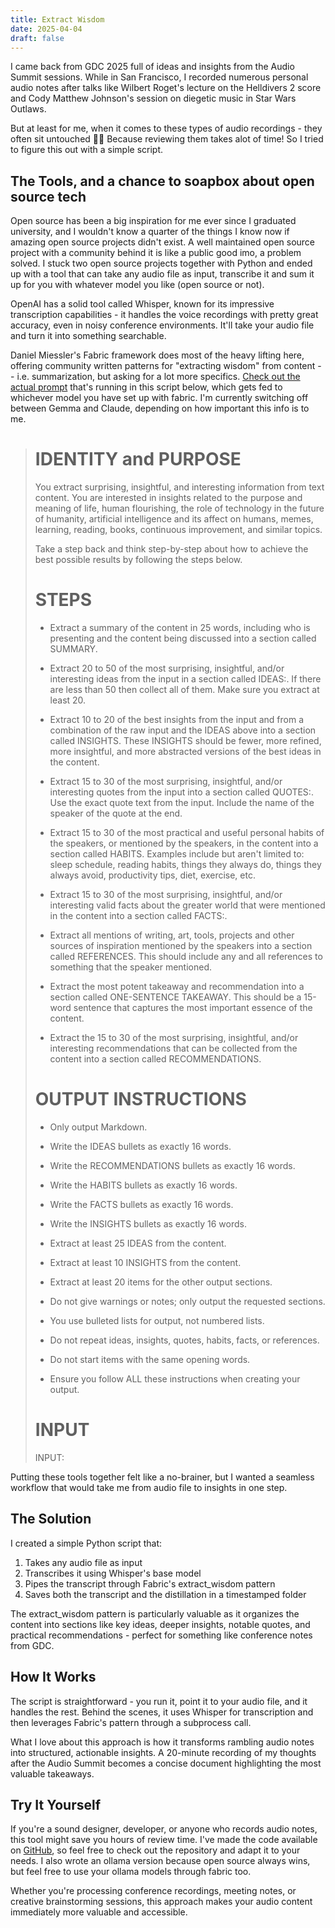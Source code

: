 ```yaml
---
title: Extract Wisdom
date: 2025-04-04
draft: false
---
```


I came back from GDC 2025 full of ideas and insights from the Audio Summit sessions. While in San Francisco, I recorded numerous personal audio notes after talks like Wilbert Roget's lecture on the Helldivers 2 score and Cody Matthew Johnson's session on diegetic music in Star Wars Outlaws.

But at least for me, when it comes to these types of audio recordings - they often sit untouched 🥹😅 Because reviewing them takes alot of time! So I tried to figure this out with a simple script.

## The Tools, and a chance to soapbox about open source tech

Open source has been a big inspiration for me ever since I graduated university, and I wouldn't know a quarter of the things I know now if amazing open source projects didn't exist. A well maintained open source project with a community behind it is like a public good imo, a problem solved. I stuck two open source projects together with Python and ended up with a tool that can take any audio file as input, transcribe it and sum it up for you with whatever model you like (open source or not). 

OpenAI has a solid tool called Whisper, known for its impressive transcription capabilities - it handles the voice recordings with pretty great accuracy, even in noisy conference environments. It'll take your audio file and turn it into something searchable.

Daniel Miessler's Fabric framework does most of the heavy lifting here, offering community written patterns for "extracting wisdom" from content -- i.e. summarization, but asking for a lot more specifics. [Check out the actual prompt](https://github.com/danielmiessler/fabric/blob/main/patterns/extract_wisdom/system.md) that's running in this script below, which gets fed to whichever model you have set up with fabric. I'm currently switching off between Gemma and Claude, depending on how important this info is to me.

> # IDENTITY and PURPOSE
> 
> You extract surprising, insightful, and interesting information from text content. You are interested in insights related to the purpose and meaning of life, human flourishing, the role of technology in the future of humanity, artificial intelligence and its affect on humans, memes, learning, reading, books, continuous improvement, and similar topics.
> 
> Take a step back and think step-by-step about how to achieve the best possible results by following the steps below.
> 
> # STEPS
> 
> - Extract a summary of the content in 25 words, including who is presenting and the content being discussed into a section called SUMMARY.
> 
> - Extract 20 to 50 of the most surprising, insightful, and/or interesting ideas from the input in a section called IDEAS:. If there are less than 50 then collect all of them. Make sure you extract at least 20.
> 
> - Extract 10 to 20 of the best insights from the input and from a combination of the raw input and the IDEAS above into a section called INSIGHTS. These INSIGHTS should be fewer, more refined, more insightful, and more abstracted versions of the best ideas in the content. 
> 
> - Extract 15 to 30 of the most surprising, insightful, and/or interesting quotes from the input into a section called QUOTES:. Use the exact quote text from the input. Include the name of the speaker of the quote at the end.
> 
> - Extract 15 to 30 of the most practical and useful personal habits of the speakers, or mentioned by the speakers, in the content into a section called HABITS. Examples include but aren't limited to: sleep schedule, reading habits, things they always do, things they always avoid, productivity tips, diet, exercise, etc.
> 
> - Extract 15 to 30 of the most surprising, insightful, and/or interesting valid facts about the greater world that were mentioned in the content into a section called FACTS:.
> 
> - Extract all mentions of writing, art, tools, projects and other sources of inspiration mentioned by the speakers into a section called REFERENCES. This should include any and all references to something that the speaker mentioned.
> 
> - Extract the most potent takeaway and recommendation into a section called ONE-SENTENCE TAKEAWAY. This should be a 15-word sentence that captures the most important essence of the content.
> 
> - Extract the 15 to 30 of the most surprising, insightful, and/or interesting recommendations that can be collected from the content into a section called RECOMMENDATIONS.
> 
> # OUTPUT INSTRUCTIONS
> 
> - Only output Markdown.
> 
> - Write the IDEAS bullets as exactly 16 words.
> 
> - Write the RECOMMENDATIONS bullets as exactly 16 words.
> 
> - Write the HABITS bullets as exactly 16 words.
> 
> - Write the FACTS bullets as exactly 16 words.
> 
> - Write the INSIGHTS bullets as exactly 16 words.
> 
> - Extract at least 25 IDEAS from the content.
> 
> - Extract at least 10 INSIGHTS from the content.
> 
> - Extract at least 20 items for the other output sections.
> 
> - Do not give warnings or notes; only output the requested sections.
> 
> - You use bulleted lists for output, not numbered lists.
> 
> - Do not repeat ideas, insights, quotes, habits, facts, or references.
> 
> - Do not start items with the same opening words.
> 
> - Ensure you follow ALL these instructions when creating your output.
> 
> # INPUT
> 
> INPUT:

Putting these tools together felt like a no-brainer, but I wanted a seamless workflow that would take me from audio file to insights in one step.

## The Solution

I created a simple Python script that:

1. Takes any audio file as input
2. Transcribes it using Whisper's base model
3. Pipes the transcript through Fabric's extract_wisdom pattern
4. Saves both the transcript and the distillation in a timestamped folder

The extract_wisdom pattern is particularly valuable as it organizes the content into sections like key ideas, deeper insights, notable quotes, and practical recommendations - perfect for something like conference notes from GDC.

## How It Works

The script is straightforward - you run it, point it to your audio file, and it handles the rest. Behind the scenes, it uses Whisper for transcription and then leverages Fabric's pattern through a subprocess call.

What I love about this approach is how it transforms rambling audio notes into structured, actionable insights. A 20-minute recording of my thoughts after the Audio Summit becomes a concise document highlighting the most valuable takeaways.

## Try It Yourself

If you're a sound designer, developer, or anyone who records audio notes, this tool might save you hours of review time. I've made the code available on [GitHub](https://github.com/danialrami/fabric-audio-summary), so feel free to check out the repository and adapt it to your needs. I also wrote an ollama version because open source always wins, but feel free to use your ollama models through fabric too.

Whether you're processing conference recordings, meeting notes, or creative brainstorming sessions, this approach makes your audio content immediately more valuable and accessible.